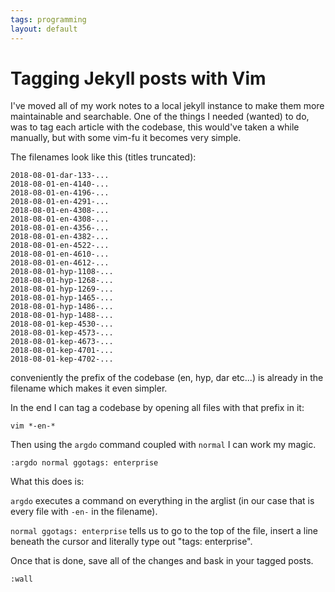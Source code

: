 ```yaml
---
tags: programming
layout: default
---
```


# Tagging Jekyll posts with Vim

I've moved all of my work notes to a local jekyll instance to make them more maintainable and
searchable. One of the things I needed (wanted) to do, was to tag
each article with the codebase, this would've taken a while manually, but with
some vim-fu it becomes very simple.

The filenames look like this (titles truncated):

```
2018-08-01-dar-133-...
2018-08-01-en-4140-...
2018-08-01-en-4196-...
2018-08-01-en-4291-...
2018-08-01-en-4308-...
2018-08-01-en-4308-...
2018-08-01-en-4356-...
2018-08-01-en-4382-...
2018-08-01-en-4522-...
2018-08-01-en-4610-...
2018-08-01-en-4612-...
2018-08-01-hyp-1108-...
2018-08-01-hyp-1268-...
2018-08-01-hyp-1269-...
2018-08-01-hyp-1465-...
2018-08-01-hyp-1486-...
2018-08-01-hyp-1488-...
2018-08-01-kep-4530-...
2018-08-01-kep-4573-...
2018-08-01-kep-4673-...
2018-08-01-kep-4701-...
2018-08-01-kep-4702-...
```

conveniently the prefix of the codebase (en, hyp, dar etc...) is already
in the filename which makes it even simpler.

In the end I can tag a codebase by opening all files with that prefix in it:

```
vim *-en-*
```

Then using the `argdo` command coupled with `normal` I can work my magic.

```
:argdo normal ggotags: enterprise
```

What this does is:

`argdo` executes a command on everything in the arglist (in our case that is
every file with `-en-` in the filename).

`normal ggotags: enterprise` tells us to go to the top of the file, insert a
line beneath the cursor and literally type out "tags: enterprise".

Once that is done, save all of the changes and bask in your tagged posts.

```
:wall
```


